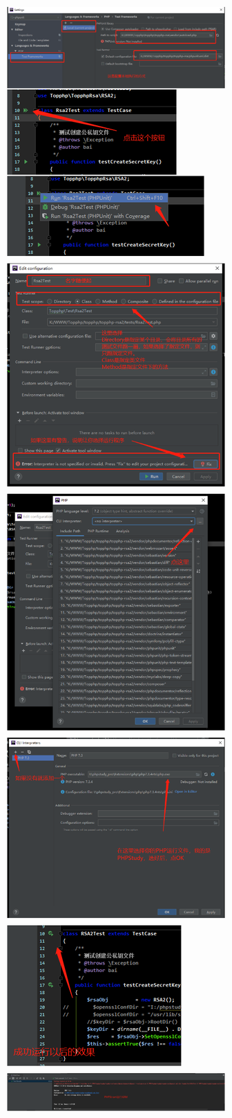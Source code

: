 ![](/assets/PHPUnit-Local-1.png)![](/assets/PHPUnit-Local-2.png)![](/assets/PHPUnit-Local-3.png)

![](/assets/PHPUnit-Local-4.png)

![](/assets/PHPUnit-Local-5.png)

![](/assets/PHPUnit-Local-6.png)

![](/assets/PHPUnit-Local-7.png)

![](/assets/PHPUnit-Success.png)


